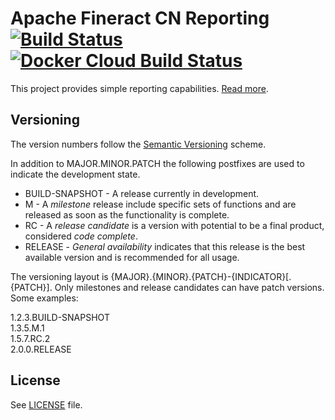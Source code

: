 # Apache Fineract CN Reporting [![Build Status](https://api.travis-ci.com/apache/fineract-cn-reporting.svg?branch=develop)](https://travis-ci.com/apache/fineract-cn-reporting) [![Docker Cloud Build Status](https://img.shields.io/docker/cloud/build/apache/fineract-cn-reporting)](https://hub.docker.com/r/apache/fineract-cn-reporting/builds)

This project provides simple reporting capabilities.
[Read more](https://cwiki.apache.org/confluence/display/FINERACT/Fineract+CN+Project+Structure#FineractCNProjectStructure-reporting).

## Versioning
The version numbers follow the [Semantic Versioning](http://semver.org/) scheme.

In addition to MAJOR.MINOR.PATCH the following postfixes are used to indicate the development state.

* BUILD-SNAPSHOT - A release currently in development. 
* M - A _milestone_ release include specific sets of functions and are released as soon as the functionality is complete.
* RC - A _release candidate_ is a version with potential to be a final product, considered _code complete_.
* RELEASE - _General availability_ indicates that this release is the best available version and is recommended for all usage.

The versioning layout is {MAJOR}.{MINOR}.{PATCH}-{INDICATOR}[.{PATCH}]. Only milestones and release candidates can  have patch versions. Some examples:

1.2.3.BUILD-SNAPSHOT  
1.3.5.M.1  
1.5.7.RC.2  
2.0.0.RELEASE

## License
See [LICENSE](LICENSE) file.

